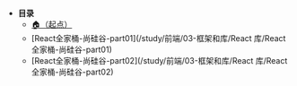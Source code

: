 * **目录**
  * [🏠（起点）](/study/README)
  * [React全家桶-尚硅谷-part01](/study/前端/03-框架和库/React 库/React全家桶-尚硅谷-part01)
  * [React全家桶-尚硅谷-part02](/study/前端/03-框架和库/React 库/React全家桶-尚硅谷-part02)
